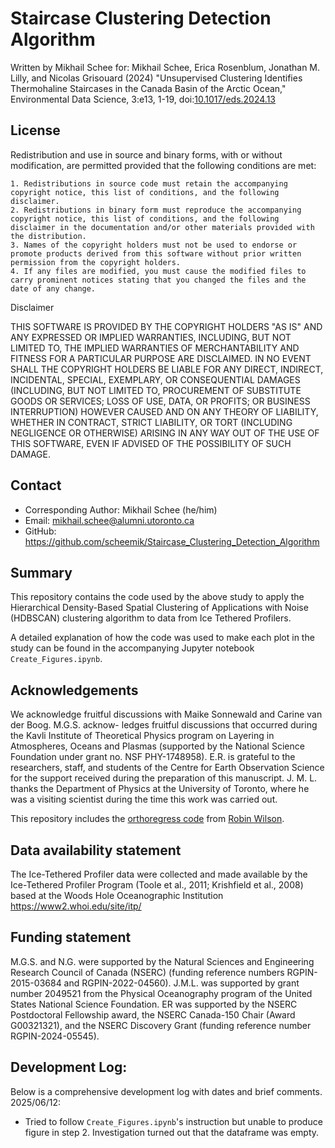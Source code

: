 # Staircase Clustering Detection Algorithm

Written by Mikhail Schee for:
Mikhail Schee, Erica Rosenblum, Jonathan M. Lilly, and Nicolas Grisouard (2024) "Unsupervised Clustering Identifies Thermohaline Staircases in the Canada Basin of the Arctic Ocean," Environmental Data Science, 3:e13, 1-19, doi:[10.1017/eds.2024.13](https://doi.org/10.1017/eds.2024.13)

## License

Redistribution and use in source and binary forms, with or without modification, are permitted provided that the following conditions are met:

    1. Redistributions in source code must retain the accompanying copyright notice, this list of conditions, and the following disclaimer.
    2. Redistributions in binary form must reproduce the accompanying copyright notice, this list of conditions, and the following disclaimer in the documentation and/or other materials provided with the distribution.
    3. Names of the copyright holders must not be used to endorse or promote products derived from this software without prior written permission from the copyright holders.
    4. If any files are modified, you must cause the modified files to carry prominent notices stating that you changed the files and the date of any change.

Disclaimer

THIS SOFTWARE IS PROVIDED BY THE COPYRIGHT HOLDERS "AS IS" AND ANY EXPRESSED OR IMPLIED WARRANTIES, INCLUDING, BUT NOT LIMITED TO, THE IMPLIED WARRANTIES OF MERCHANTABILITY AND FITNESS FOR A PARTICULAR PURPOSE ARE DISCLAIMED. IN NO EVENT SHALL THE COPYRIGHT HOLDERS BE LIABLE FOR ANY DIRECT, INDIRECT, INCIDENTAL, SPECIAL, EXEMPLARY, OR CONSEQUENTIAL DAMAGES (INCLUDING, BUT NOT LIMITED TO, PROCUREMENT OF SUBSTITUTE GOODS OR SERVICES; LOSS OF USE, DATA, OR PROFITS; OR BUSINESS INTERRUPTION) HOWEVER CAUSED AND ON ANY THEORY OF LIABILITY, WHETHER IN CONTRACT, STRICT LIABILITY, OR TORT (INCLUDING NEGLIGENCE OR OTHERWISE) ARISING IN ANY WAY OUT OF THE USE OF THIS SOFTWARE, EVEN IF ADVISED OF THE POSSIBILITY OF SUCH DAMAGE.

## Contact

* Corresponding Author: Mikhail Schee (he/him)
* Email: [mikhail.schee@alumni.utoronto.ca](mailto:mikhail.schee@alunmi.utoronto.ca)
* GitHub: https://github.com/scheemik/Staircase_Clustering_Detection_Algorithm

## Summary

This repository contains the code used by the above study to apply the Hierarchical Density-Based Spatial Clustering of Applications with Noise (HDBSCAN) clustering algorithm to data from Ice Tethered Profilers.

A detailed explanation of how the code was used to make each plot in the study can be found in the accompanying Jupyter notebook `Create_Figures.ipynb`.

## Acknowledgements

We acknowledge fruitful discussions with Maike Sonnewald and Carine van der Boog. M.G.S. acknow- ledges fruitful discussions that occurred during the Kavli Institute of Theoretical Physics program on Layering in Atmospheres, Oceans and Plasmas (supported by the National Science Foundation under grant no. NSF PHY-1748958). E.R. is grateful to the researchers, staff, and students of the Centre for Earth Observation Science for the support received during the preparation of this manuscript. J. M. L. thanks the Department of Physics at the University of Toronto, where he was a visiting scientist during the time this work was carried out.

This repository includes the [orthoregress code](https://gist.github.com/robintw/d94eb527c44966fbc8b9) from [Robin Wilson](https://blog.rtwilson.com/orthogonal-distance-regression-in-python/).

## Data availability statement

The Ice-Tethered Profiler data were collected and made available by the Ice-Tethered Profiler Program (Toole et al., 2011; Krishfield et al., 2008) based at the Woods Hole Oceanographic Institution https://www2.whoi.edu/site/itp/

## Funding statement

M.G.S. and N.G. were supported by the Natural Sciences and Engineering Research Council of Canada (NSERC) (funding reference numbers RGPIN-2015-03684 and RGPIN-2022-04560). J.M.L. was supported by grant number 2049521 from the Physical Oceanography program of the United States National Science Foundation. ER was supported by the NSERC Postdoctoral Fellowship award, the NSERC Canada-150 Chair (Award G00321321), and the NSERC Discovery Grant (funding reference number RGPIN-2024-05545).


## Development Log:

Below is a comprehensive development log with dates and brief comments.
2025/06/12:
- Tried to follow `Create_Figures.ipynb`'s instruction but unable to produce figure in step 2. Investigation turned out that the dataframe was empty.